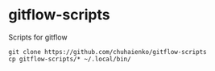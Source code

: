 # gitflow-scripts
Scripts for gitflow

``` Installation for linux
git clone https://github.com/chuhaienko/gitflow-scripts
cp gitflow-scripts/* ~/.local/bin/
```